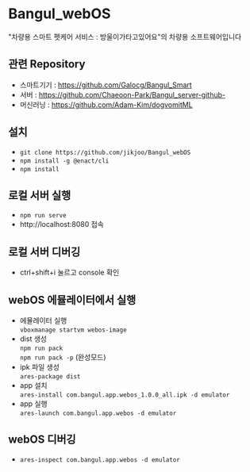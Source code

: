 # Bangul_webOS
"차량용 스마트 펫케어 서비스 : 방울이가타고있어요"의 차량용 소프트웨어입니다

## 관련 Repository
- 스마트기기 : https://github.com/Galocg/Bangul_Smart
- 서버 : https://github.com/Chaeoon-Park/Bangul_server-github-
- 머신러닝 : https://github.com/Adam-Kim/dogvomitML

## 설치
- `git clone https://github.com/jikjoo/Bangul_webOS`
- `npm install -g @enact/cli`
- `npm install`

## 로컬 서버 실행
- `npm run serve`
- http://localhost:8080 접속

## 로컬 서버 디버깅
- ctrl+shift+i 눌르고 console 확인

## webOS 에뮬레이터에서 실행
* 에뮬레이터 실행   
 `vboxmanage startvm webos-image`
* dist 생성   
 `npm run pack`    
  `npm run pack -p` (완성모드)
* ipk 파일 생성   
 `ares-package dist`
* app 설치   
 `ares-install com.bangul.app.webos_1.0.0_all.ipk -d emulator `
* app 실행   
 `ares-launch com.bangul.app.webos -d emulator`

## webOS 디버깅
- `ares-inspect com.bangul.app.webos -d emulator`
